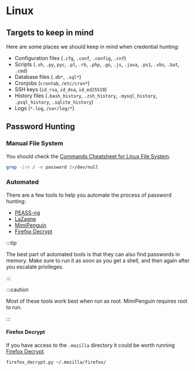 # Linux

## Targets to keep in mind

Here are some places we should keep in mind when credential hunting:

- Configuration files (`.cfg`, `.conf`, `.config`, `.cnf`)
- Scripts (`.sh`, `.py`, `pyc`, `.pl`, `.rb`, `.php`, `.go`, `.js`, `.java`, `.ps1`, `.vbs`, `.bat`, `.cmd`)
- Database files (`.db*`, `.sql*`)
- Cronjobs (`crontab`, `/etc/cron*`)
- SSH keys (`id_rsa`, `id_dsa`, `id_ed25519`)
- History files (`.bash_history`, `.zsh_history`, `.mysql_history`, `.psql_history`, `.sqlite_history`)
- Logs (`*.log`, `/var/log/*`)

## Password Hunting

### Manual File System

You should check the [Commands Cheatsheet for Linux File System](/commands-cheatsheet/linux#file-system).

```bash title="Example: search for 'password' using grep"
grep -irn / -e password 2>/dev/null
```

### Automated

There are a few tools to help you automate the process of password hunting:

- [PEASS-ng](https://github.com/carlospolop/PEASS-ng)
- [LaZagne](https://github.com/AlessandroZ/LaZagne)
- [MimiPenguin](https://github.com/huntergregal/mimipenguin)
- [Firefox Decrypt](https://github.com/unode/firefox_decrypt)

:::tip

The best part of automated tools is that they can also find passwords in memory. Make sure to run it as soon as you get a shell, and then again after you escalate privileges.

:::

:::caution

Most of these tools work best when run as root. MimiPenguin requires root to run.

:::

#### Firefox Decrypt

If you have access to the `.mozilla` directory it could be worth running [Firefox Decrypt](https://github.com/unode/firefox_decrypt).

```bash title="Decrypt Firefox passwords"
firefox_decrypt.py ~/.mozilla/firefox/
```